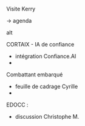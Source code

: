 
Visite Kerry

-> agenda

alt

CORTAIX - IA de confiance

- intégration Confiance.AI
- 


Combattant embarqué 

- feuille de cadrage Cyrille
- 


EDOCC : 

- discussion Christophe M.
